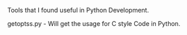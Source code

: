 
Tools that I found useful in Python Development.

getoptss.py - 
	Will get the usage for C style Code in Python.
